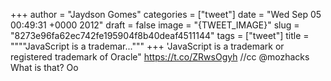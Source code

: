 
+++
author = "Jaydson Gomes"
categories = ["tweet"]
date = "Wed Sep 05 00:49:31 +0000 2012"
draft = false
image = "{TWEET_IMAGE}"
slug = "8273e96fa62ec742fe195904f8b40deaf4511144"
tags = ["tweet"]
title = """"JavaScript is a trademar..."""
+++
'JavaScript is a trademark or registered trademark of Oracle" https://t.co/ZRwsOgyh //cc @mozhacks What is that? Oo
